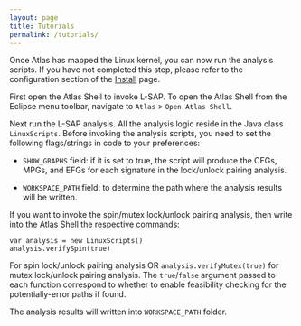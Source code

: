 ```yaml
---
layout: page
title: Tutorials
permalink: /tutorials/
---
```


Once Atlas has mapped the Linux kernel, you can now run the analysis scripts. If you have not completed this step, please refer to the configuration section of the [Install](/L-SAP/install) page.

First open the Atlas Shell to invoke L-SAP. To open the Atlas Shell from the Eclipse menu toolbar, navigate to `Atlas` &gt; `Open Atlas Shell`. 

Next run the L-SAP analysis. All the analysis logic reside in the Java class `LinuxScripts`. Before invoking the analysis scripts, you need to set the following flags/strings in code to your preferences:

- `SHOW_GRAPHS` field: if it is set to true, the script will produce the CFGs, MPGs, and EFGs for each signature in the lock/unlock pairing analysis.

- `WORKSPACE_PATH` field: to determine the path where the analysis results will be written.

If you want to invoke the spin/mutex lock/unlock pairing analysis, then write into the Atlas Shell the respective commands:

    var analysis = new LinuxScripts()
    analysis.verifySpin(true) 

For spin lock/unlock pairing analysis OR `analysis.verifyMutex(true)` for mutex lock/unlock pairing analysis. The `true`/`false` argument passed to each function correspond to whether to enable feasibility checking for the potentially-error paths if found.

The analysis results will written into `WORKSPACE_PATH` folder.